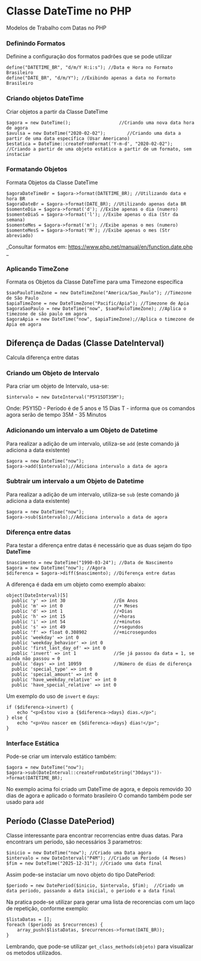 # Classe DateTime no PHP
Modelos de Trabalho com Datas no PHP

### Definindo Formatos
Definine a configuração dos formatos padrões que se pode utilizar
```
define("DATETIME_BR", "d/m/Y H:i:s"); //Data e Hora no Formato Brasileiro
define("DATE_BR", "d/m/Y"); //Exibindo apenas a data no Formato Brasileiro
```

### Criando objetos DateTime
Criar objetos a partir da Classe DateTime
```
$agora = new DateTime();                  //Criando uma nova data hora de agora
$avulsa = new DateTime("2020-02-02");        //Criando uma data a partir de uma data específica (Usar Americano)
$estatica = DateTime::createFromFormat('Y-m-d', "2020-02-02"); //Criando a partir de uma objeto estático a partir de um formato, sem instaciar
```

### Formatando Objetos
Formata Objetos da Classe DateTime
```
$agoraDateTimeBr = $agora->format(DATETIME_BR); //Utilizando data e hora BR
$agoraDateBr = $agora->format(DATE_BR); //Utilizando apenas data BR
$somenteDia = $agora->format('d'); //Exibe apenas o dia (numero)
$somenteDiaS = $agora->format('l'); //Exibe apenas o dia (Str da semana)
$somenteMes = $agora->format('m'); //Exibe apenas o mes (numero)
$somenteMesS = $agora->format('M'); //Exibe apenas o mes (Str abreviado)
```
_Consultar formatos em: https://www.php.net/manual/en/function.date.php _


### Aplicando TimeZone
Formata os Objetos da Classe DateTime para uma Timezone específica
```
$saoPauloTimeZone = new DateTimeZone("America/Sao_Paulo"); //Timezone de São Paulo
$apiaTimeZone = new DateTimeZone("Pacific/Apia"); //Timezone de Apia
$agoraSaoPaulo = new DateTime("now", $saoPauloTimeZone); //Aplica o timezone de são paulo em agora
$agoraApia = new DateTime("now", $apiaTimeZone);//Aplica o timezone de Apia em agora
```
## Diferença de Dadas (Classe DateInterval)
Calcula diferença entre datas

### Criando um Objeto de Intervalo
Para criar um objeto de Intervalo, usa-se:
```
$intervalo = new DateInterval("P5Y15DT35M");
```
Onde:
 P5Y15D - Período é de 5 anos e 15 Dias
 T - informa que os comandos agora serão de tempo
 35M - 35 Minutos

### Adicionando um intervalo a um Objeto de Datetime
 
Para realizar a adição de um intervalo, utiliza-se ```add``` (este comando já adiciona a data existente)
```
$agora = new DateTime("now");
$agora->add($intervalo);//Adiciona intervalo a data de agora
```

### Subtrair um intervalo a um Objeto de Datetime
 
Para realizar a adição de um intervalo, utiliza-se ```sub``` (este comando já adiciona a data existente)
```
$agora = new DateTime("now");
$agora->sub($intervalo);//Adiciona intervalo a data de agora
```


### Diferença entre datas

Para testar a diferença entre datas é necessário que as duas sejam do tipo **DateTime**
```
$nascimento = new DateTime("1990-03-24"); //Data de Nascimento 
$agora = new DateTime("now"); //Agora
$diferenca = $agora->diff($nascimento); //Diferença entre datas
```
A diferença é dada em um objeto como exemplo abaixo:
```
object(DateInterval)[5]
  public 'y' => int 30                  //Em Anos
  public 'm' => int 0                   //+ Meses
  public 'd' => int 1                   //+Dias
  public 'h' => int 15                  //+horas
  public 'i' => int 54                  //+minutos
  public 's' => int 49                  //+segundos
  public 'f' => float 0.308902          //+microsegundos
  public 'weekday' => int 0             
  public 'weekday_behavior' => int 0    
  public 'first_last_day_of' => int 0
  public 'invert' => int 1              //Se já passou da data = 1, se ainda não passou = 0
  public 'days' => int 10959            //Número de dias de diferença
  public 'special_type' => int 0
  public 'special_amount' => int 0
  public 'have_weekday_relative' => int 0
  public 'have_special_relative' => int 0
```

Um exemplo do uso de ```invert``` e ```days```:
```
if ($diferenca->invert) {
    echo "<p>Estou vivo a {$diferenca->days} dias.</p>";
} else {
    echo "<p>Vou nascer em {$diferenca->days} dias!</p>";
}
```

### Interface Estática

Pode-se criar um intervalo estático também:
```
$agora = new DateTime("now");
$agora->sub(DateInterval::createFromDateString("30days"))->format(DATETIME_BR);
```
No exemplo acima foi criado um DateTime de agora, e depois removido 30 dias de agora e aplicado o formato brasileiro
O comando também pode ser usado para ```add```

## Período (Classe DatePeriod)

Classe interessante para encontrar recorrencias entre duas datas.
Para encontrars um periodo, são necessários 3 parametros:
```
$inicio = new DateTime("now"); //Criado uma Data agora
$intervalo = new DateInterval("P4M"); //Criado um Periodo (4 Meses)
$fim = new DateTime("2025-12-31"); //Criado uma data final

```
Assim pode-se instaciar um novo objeto do tipo DatePeriod:
```
$periodo = new DatePeriod($inicio, $intervalo, $fim);  //Criado um data periodo, passando a data inicial, o periodo e a data final
```
Na pratica pode-se utilizar para gerar uma lista de recorencias com um laço de repetição, conforme exemplo:
```
$listaDatas = [];
foreach ($periodo as $recurrences) {
    array_push($listaDatas, $recurrences->format(DATE_BR));
}
```

Lembrando, que pode-se utilizar ```get_class_methods(objeto)``` para visualizar os metodos utilizados.



